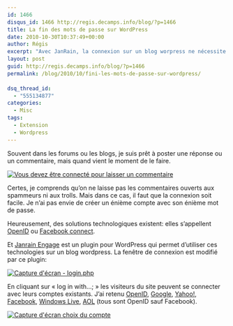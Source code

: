 ```yaml
---
id: 1466
disqus_id: 1466 http://regis.decamps.info/blog/?p=1466
title: La fin des mots de passe sur WordPress
date: 2010-10-30T10:37:49+00:00
author: Régis
excerpt: "Avec JanRain, la connexion sur un blog worpress ne nécessite pas de se souvenir d'un énième mot de passe."
layout: post
guid: http://regis.decamps.info/blog/?p=1466
permalink: /blog/2010/10/fini-les-mots-de-passe-sur-wordpress/

dsq_thread_id:
  - "555134877"
categories:
  - Misc
tags:
  - Extension
  - Wordpress
---
```

Souvent dans les forums ou les blogs, je suis prêt à poster une réponse ou un commentaire, mais quand vient le moment de le faire.
  
[<img src="/blog/wp-content/uploads/2010/10/screenshot2-connected-350x171.png" alt="Vous devez être connecté pour laisser un commentaire" title="Capture d&#039;écrant d&#039;un site exigeant la connexion" width="350" height="171" class="alignnone size-medium wp-image-1467" srcset="/blog/wp-content/uploads/2010/10/screenshot2-connected-350x171.png 350w, /blog/wp-content/uploads/2010/10/screenshot2-connected.png 524w" sizes="(max-width: 350px) 100vw, 350px" />](/blog/wp-content/uploads/2010/10/screenshot2-connected.png)

Certes, je comprends qu’on ne laisse pas les commentaires ouverts aux spammeurs ni aux trolls. Mais dans ce cas, il faut que la connexion soit facile. Je n’ai pas envie de créer un énième compte avec son énième mot de passe.

Heureusement, des solutions technologiques existent: elles s’appellent [OpenID](http://openid.net/) ou [Facebook connect](http://www.facebook.com/help/?page=730).

Et [Janrain Engage](http://www.janrain.com/products/engage) est un plugin pour WordPress qui permet d’utiliser ces technologies sur un blog wordpress. La fenêtre de connexion est modifié par ce plugin:

[<img src="/blog/wp-content/uploads/2010/10/screenshot-engage-303x350.png" alt="Capture d&#039;écran - login.php" title="Engage proprose &quot;or log in with...&quot;" width="303" height="350" class="alignnone size-medium wp-image-1468" srcset="/blog/wp-content/uploads/2010/10/screenshot-engage-303x350.png 303w, /blog/wp-content/uploads/2010/10/screenshot-engage.png 370w" sizes="(max-width: 303px) 100vw, 303px" />](/blog/wp-content/uploads/2010/10/screenshot-engage.png)

En cliquant sur « log in with…; » les visiteurs du site peuvent se connecter avec leurs comptes existants. J’ai retenu [OpenID](http://openid.net/), [Google](http://code.google.com/intl/fr-FR/apis/accounts/docs/OpenID.html), [Yahoo!](http://openid.yahoo.com/), [Facebook](http://www.facebook.com/help/?page=730), [Windows Live](http://winliveid.spaces.live.com/Blog/cns!AEE1BB0D86E23AAC!1745.entry), [AOL](http://dev.aol.com/aol-and-63-million-openids) (tous sont OpenID sauf Facebook).

[<img src="/blog/wp-content/uploads/2010/10/screenshot-engage2-317x350.png" alt="Capture d&#039;écran choix du compte" title="Choix du fournisseur d&#039;identité" width="317" height="350" class="alignnone size-medium wp-image-1472" srcset="/blog/wp-content/uploads/2010/10/screenshot-engage2-317x350.png 317w, /blog/wp-content/uploads/2010/10/screenshot-engage2.png 411w" sizes="(max-width: 317px) 100vw, 317px" />](/blog/wp-content/uploads/2010/10/screenshot-engage2.png)
